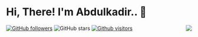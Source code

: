 # Hi, There! I'm Abdulkadir.. :balloon:

[![GitHub followers](https://img.shields.io/github/followers/abdlkdrS?style=social)](https://github.com/abdlkdrS?tab=followers) 
![GitHub stars](https://img.shields.io/github/stars/abdlkdrS?style=social)
[![Github visitors](https://visitor-badge.glitch.me/badge?page_id=abdlkdrS.visitor-badge)](https://GitHub.com/abdlkdrS/StrapDown.js/stargazers/)
<img align='right' src="https://github-readme-stats.vercel.app/api?username=abdlkdrS&show_icons=true">
